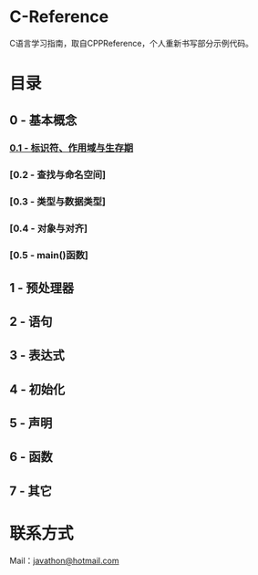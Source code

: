 # **C-Reference**
C语言学习指南，取自CPPReference，个人重新书写部分示例代码。

# **目录**
## 0 - 基本概念
### [0.1 - 标识符、作用域与生存期](./0%20-%20基本概念/0.1%20标识符、作用域与生存期/0-1.md)
### [0.2 - 查找与命名空间]
### [0.3 - 类型与数据类型]
### [0.4 - 对象与对齐]
### [0.5 - main()函数]
## 1 - 预处理器
## 2 - 语句
## 3 - 表达式
## 4 - 初始化
## 5 - 声明
## 6 - 函数
## 7 - 其它

# **联系方式**
Mail：javathon@hotmail.com
